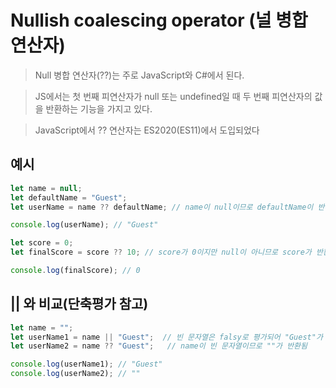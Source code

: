 # Nullish coalescing operator (널 병합 연산자) 

> Null 병합 연산자(??)는 주로 JavaScript와 C#에서 된다.

> JS에서는 첫 번째 피연산자가 null 또는 undefined일 때 두 번째 피연산자의 값을 반환하는 기능을 가지고 있다.

> JavaScript에서 ?? 연산자는 ES2020(ES11)에서 도입되었다

## 예시

```javascript
let name = null;
let defaultName = "Guest";
let userName = name ?? defaultName; // name이 null이므로 defaultName이 반환됨

console.log(userName); // "Guest"
```

```javascript
let score = 0;
let finalScore = score ?? 10; // score가 0이지만 null이 아니므로 score가 반환됨

console.log(finalScore); // 0
```

## || 와 비교(단축평가 참고)

```javascript
let name = "";
let userName1 = name || "Guest";  // 빈 문자열은 falsy로 평가되어 "Guest"가 반환됨
let userName2 = name ?? "Guest";   // name이 빈 문자열이므로 ""가 반환됨

console.log(userName1); // "Guest"
console.log(userName2); // ""
```